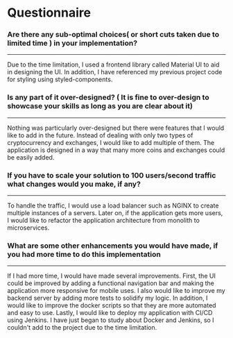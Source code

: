 # Questionnaire 

### Are there any sub-optimal choices( or short cuts taken due to limited time ) in your implementation?

---

Due to the time limitation, I used a frontend library called Material UI to aid in designing the UI. In addition, I have referenced my previous project code for styling using styled-components.

### Is any part of it over-designed? ( It is fine to over-design to showcase your skills as long as you are clear about it)

---

Nothing was particularly over-designed but there were features that I would like to add in the future. Instead of dealing with only two types of cryptocurrency and exchanges, I would like to add multiple of them. The application is designed in a way that many more coins and exchanges could be easily added. 

### If you have to scale your solution to 100 users/second traffic what changes would you make, if any?

---

To handle the traffic, I would use a load balancer such as NGINX to create multiple instances of a servers. Later on, if the application gets more users, I would like to refactor the application architecture from monolith to microservices. 

### What are some other enhancements you would have made, if you had more time to do this implementation

---

If I had more time, I would have made several improvements. First, the UI could be improved by adding a functional navigation bar and making the application more responsive for mobile uses. I also would like to improve my backend server by adding more tests to solidify my logic. In addition, I would like to improve the docker scripts so that they are more automated and easy to use. Lastly, I would like to deploy my application with CI/CD using Jenkins. I have just began to study about Docker and Jenkins, so I couldn't add to the project due to the time limitation.  